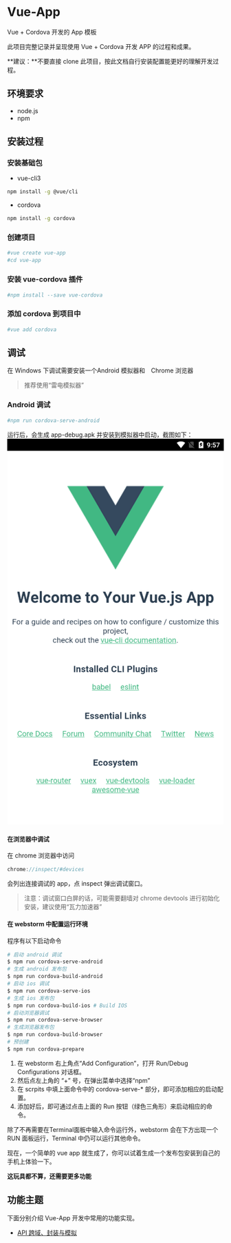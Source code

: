 # Vue-App

Vue + Cordova 开发的 App 模板

此项目完整记录并呈现使用 Vue + Cordova 开发 APP 的过程和成果。

**建议：**不要直接 clone 此项目，按此文档自行安装配置能更好的理解开发过程。

## 环境要求
 * node.js
 * npm

## 安装过程
### 安装基础包
 * vue-cli3
```bash
npm install -g @vue/cli
```
 * cordova
```bash
npm install -g cordova
```

### 创建项目

```bash
#vue create vue-app
#cd vue-app
```
### 安装 vue-cordova 插件
```bash
#npm install --save vue-cordova
```
### 添加 cordova 到项目中
```bash
#vue add cordova
```
## 调试
在 Windows 下调试需要安装一个Android 模拟器和　Chrome 浏览器
> 推荐使用“雷电模拟器”
### Android 调试
```bash
#npm run cordova-serve-android
```
运行后，会生成 app-debug.apk 并安装到模拟器中启动，截图如下：
![](https://github.com/chenbont/vue-app/raw/master/document/images/vue-app.png)
#### 在浏览器中调试
在 chrome 浏览器中访问
```js
chrome://inspect/#devices
```
会列出连接调试的 app，点 inspect 弹出调试窗口。
> 注意：调试窗口白屏的话，可能需要翻墙对 chrome devtools 进行初始化安装，建议使用“瓦力加速器”
#### 在 webstorm 中配置运行环境
程序有以下启动命令
```bash
# 启动 android 调试
$ npm run cordova-serve-android
# 生成 android 发布包
$ npm run cordova-build-android 
# 启动 ios 调试
$ npm run cordova-serve-ios
# 生成 ios 发布包
$ npm run cordova-build-ios # Build IOS 
# 启动浏览器调试
$ npm run cordova-serve-browser
# 生成浏览器发布包
$ npm run cordova-build-browser
# 预创建
$ npm run cordova-prepare
```
 1. 在 webstorm 右上角点“Add Configuration”，打开 Run/Debug Configurations 对话框。
 2. 然后点左上角的 “+” 号，在弹出菜单中选择“npm”
 3. 在 scrpits 中填上面命令中的 cordova-serve-* 部分，即可添加相应的启动配置。
 4. 添加好后，即可通过点击上面的 Run 按钮（绿色三角形）来启动相应的命令。
 
除了不再需要在Terminal面板中输入命令运行外，webstorm 会在下方出现一个 RUN 面板运行，Terminal 中仍可以运行其他命令。

现在，一个简单的 vue app 就生成了，你可以试着生成一个发布包安装到自己的手机上体验一下。

**这玩具都不算，还需要更多功能**

## 功能主题
下面分别介绍 Vue-App 开发中常用的功能实现。
 * [API 跨域、封装与模拟](https://github.com/chenbont/vue-app/blob/master/document/network.md)
